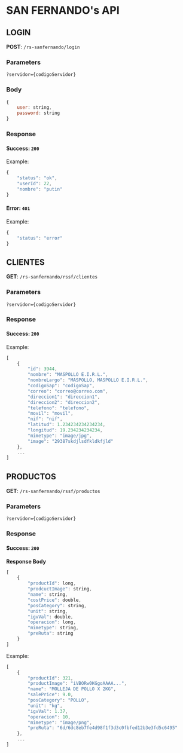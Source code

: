 # SAN FERNANDO's API
 
## LOGIN
__POST__: `/rs-sanfernando/login`
### Parameters
`?servidor={codigoServidor}`
### Body
```javascript
{
    user: string,
    password: string
}
```

### Response

#### Success:  `200`
Example:
```javascript
{
    "status": "ok",
    "userId": 22,
    "nombre": "putin"
}
```

#### Error:  `401`
Example:
```javascript
{
    "status": "error"
}
```

## CLIENTES
__GET__: `/rs-sanfernando/rssf/clientes`
### Parameters
`?servidor={codigoServidor}`

### Response

#### Success:  `200`
Example:
```javascript
[
    {
        "id": 3944,
        "nombre": "MASPOLLO E.I.R.L.",
        "nombreLargo": "MASPOLLO, MASPOLLO E.I.R.L.",
        "codigoSap": "codigoSap",
        "correo": "correo@correo.com",
        "direccion1": "direccion1",
        "direccion2": "direccion2",
        "telefono": "telefono",
        "movil": "movil",
        "nif": "nif",
        "latitud": 1.234234234234234,
        "longitud": 19.234234234234,
        "mimetype": "image/jpg",
        "image": "29387skdjlsdfkldkfjld"
    },
    ...
]
```

## PRODUCTOS
__GET__: `/rs-sanfernando/rssf/productos`
### Parameters
`?servidor={codigoServidor}`

### Response

#### Success:  `200`

__Response Body__

```javascript
[
    {
        "productId": long,
        "prodcuctImage": string,
        "name": string,
        "costPrice": double,
        "posCategory": string,
        "unit": string,
        "igvVal": double,
        "operacion": long,
        "mimetype": string,
        "preRuta": string
    }
]
```

Example:
```javascript
[
    {
        "productId": 321,
        "productImage": "iVBORw0KGgoAAAA...",
        "name": "MOLLEJA DE POLLO X 2KG",
        "salePrice": 9.0,
        "posCategory": "POLLO",
        "unit": "kg",
        "igvVal": 1.37,
        "operacion": 10,
        "mimetype": "image/png",
        "preRuta": "6d/6dc8eb7fe4d98f1f3d3c0fbfed12b3e3fd5c6495"
    },
    ...
]
```
